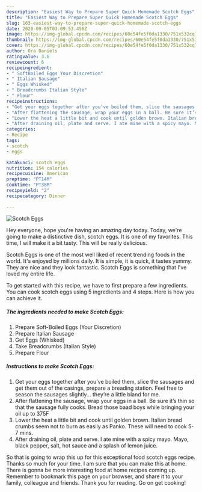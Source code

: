 ```yaml
---
description: "Easiest Way to Prepare Super Quick Homemade Scotch Eggs"
title: "Easiest Way to Prepare Super Quick Homemade Scotch Eggs"
slug: 163-easiest-way-to-prepare-super-quick-homemade-scotch-eggs
date: 2020-09-05T03:09:53.456Z
image: https://img-global.cpcdn.com/recipes/60e54fe5f0da1330/751x532cq70/scotch-eggs-recipe-main-photo.jpg
thumbnail: https://img-global.cpcdn.com/recipes/60e54fe5f0da1330/751x532cq70/scotch-eggs-recipe-main-photo.jpg
cover: https://img-global.cpcdn.com/recipes/60e54fe5f0da1330/751x532cq70/scotch-eggs-recipe-main-photo.jpg
author: Ora Daniels
ratingvalue: 3.6
reviewcount: 6
recipeingredient:
- " SoftBoiled Eggs Your Discretion"
- " Italian Sausage"
- " Eggs Whisked"
- " Breadcrumbs Italian Style"
- " Flour"
recipeinstructions:
- "Get your eggs together after you’ve boiled them, slice the sausages and get them out of the casings, prepare a breading station. Feel free to season the sausages slightly... they’re a little bland for me."
- "After flattening the sausage, wrap your eggs in a ball. Be sure it’s thin so that the sausage fully cooks. Bread those baad boys while bringing your oil up to 375F"
- "Lower the heat a little bit and cook until golden brown. Italian bread crumbs seem not to burn as easily as Panko. These will need to cook 5-7 mins."
- "After draining oil, plate and serve. I ate mine with a spicy mayo. Mayo, black pepper, salt, hot sauce and a splash of lemon juice."
categories:
- Recipe
tags:
- scotch
- eggs

katakunci: scotch eggs 
nutrition: 154 calories
recipecuisine: American
preptime: "PT14M"
cooktime: "PT38M"
recipeyield: "2"
recipecategory: Dinner

---
```



![Scotch Eggs](https://img-global.cpcdn.com/recipes/60e54fe5f0da1330/751x532cq70/scotch-eggs-recipe-main-photo.jpg)

Hey everyone, hope you're having an amazing day today. Today, we're going to make a distinctive dish, scotch eggs. It is one of my favorites. This time, I will make it a bit tasty. This will be really delicious.



Scotch Eggs is one of the most well liked of recent trending foods in the world. It's enjoyed by millions daily. It is simple, it is quick, it tastes yummy. They are nice and they look fantastic. Scotch Eggs is something that I've loved my entire life.


To get started with this recipe, we have to first prepare a few ingredients. You can cook scotch eggs using 5 ingredients and 4 steps. Here is how you can achieve it.

<!--inarticleads1-->

##### The ingredients needed to make Scotch Eggs:

1. Prepare  Soft-Boiled Eggs (Your Discretion)
1. Prepare  Italian Sausage
1. Get  Eggs (Whisked)
1. Take  Breadcrumbs (Italian Style)
1. Prepare  Flour




<!--inarticleads2-->

##### Instructions to make Scotch Eggs:

1. Get your eggs together after you’ve boiled them, slice the sausages and get them out of the casings, prepare a breading station. Feel free to season the sausages slightly... they’re a little bland for me.
1. After flattening the sausage, wrap your eggs in a ball. Be sure it’s thin so that the sausage fully cooks. Bread those baad boys while bringing your oil up to 375F
1. Lower the heat a little bit and cook until golden brown. Italian bread crumbs seem not to burn as easily as Panko. These will need to cook 5-7 mins.
1. After draining oil, plate and serve. I ate mine with a spicy mayo. Mayo, black pepper, salt, hot sauce and a splash of lemon juice.




So that is going to wrap this up for this exceptional food scotch eggs recipe. Thanks so much for your time. I am sure that you can make this at home. There is gonna be more interesting food at home recipes coming up. Remember to bookmark this page on your browser, and share it to your family, colleague and friends. Thank you for reading. Go on get cooking!
